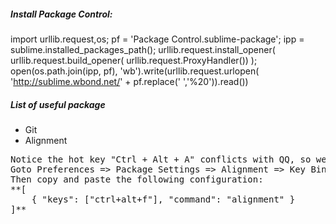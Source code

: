 ##### Install Package Control:
import urllib.request,os; pf = 'Package Control.sublime-package'; ipp = sublime.installed_packages_path(); urllib.request.install_opener( urllib.request.build_opener( urllib.request.ProxyHandler()) ); open(os.path.join(ipp, pf), 'wb').write(urllib.request.urlopen( 'http://sublime.wbond.net/' + pf.replace(' ','%20')).read())

##### List of useful package
* Git
* Alignment
<pre>
Notice the hot key "Ctrl + Alt + A" conflicts with QQ, so we should change this hot key
Goto Preferences => Package Settings => Alignment => Key Bindding - User
Then copy and paste the following configuration:
**[
	{ "keys": ["ctrl+alt+f"], "command": "alignment" }
]**
</pre>
